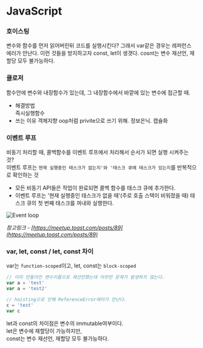 # JavaScript

### 호이스팅

변수와 함수를 먼저 읽어버린뒤 코드를 실행시킨다?
그래서 var같은 경우는 레퍼런스 에러가 안난다.
이런 것들을 방지하고자 const, let이 생겻다.
cosnt는 변수 재선언, 재할당 모두 불가능하다.

### 클로저

함수안에 변수와 내장함수가 있는데, 그 내장함수에서 바깥에 있는 변수에 접근할 때.
- 해결방법  
    즉시실행함수
- 쓰는 이유
    객체지향 oop처럼 privite으로 쓰기 위해. 정보은닉. 캡슐화  

### 이벤트 루프

비동기 처리할 때, 콜백함수를 이벤트 루프에서 처리해서 순서가 되면 실행 시켜주는 것?  
이벤트 루프는 `현재 실행중인 태스크가 없는지'와 '태스크 큐에 태스크가 있는지`를 반복적으로 확인하는 것
- 모든 비동기 API들은 작업이 완료되면 콜백 함수를 태스크 큐에 추가한다.
- 이벤트 루프는 '현재 실행중인 태스크가 없을 때'(주로 호출 스택이 비워졌을 때) 태스크 큐의 첫 번째 태스크를 꺼내와 실행한다.

![Event loop](https://image.toast.com/aaaadh/real/2018/techblog/eventloop.jpg)

*참고링크 - [https://meetup.toast.com/posts/89](https://meetup.toast.com/posts/89)*

### var, let, const / let, const 차이

var는 `function-scoped`이고, let, const는 `block-scoped`

```javascript
// 이미 만들어진 변수이름으로 재선언했는데 아무런 문제가 발생하지 않는다.
var a = 'test'
var a = 'test2'

// hoisting으로 인해 ReferenceError에러가 안난다.
c = 'test'
var c
```
let과 const의 차이점은 변수의 immutable여부이다.  
let은 변수에 재할당이 가능하지만,  
const는 변수 재선언, 재할당 모두 불가능하다.  

